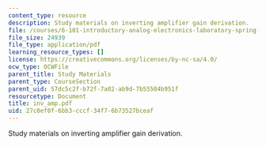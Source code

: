 ```yaml
---
content_type: resource
description: Study materials on inverting amplifier gain derivation.
file: /courses/6-101-introductory-analog-electronics-laboratory-spring-2007/27c0ef0f6bb3cccf34f76b73527bceaf_inv_amp.pdf
file_size: 24939
file_type: application/pdf
learning_resource_types: []
license: https://creativecommons.org/licenses/by-nc-sa/4.0/
ocw_type: OCWFile
parent_title: Study Materials
parent_type: CourseSection
parent_uid: 57dc5c2f-b72f-7a02-ab9d-7b55504b951f
resourcetype: Document
title: inv_amp.pdf
uid: 27c0ef0f-6bb3-cccf-34f7-6b73527bceaf
---
```

Study materials on inverting amplifier gain derivation.